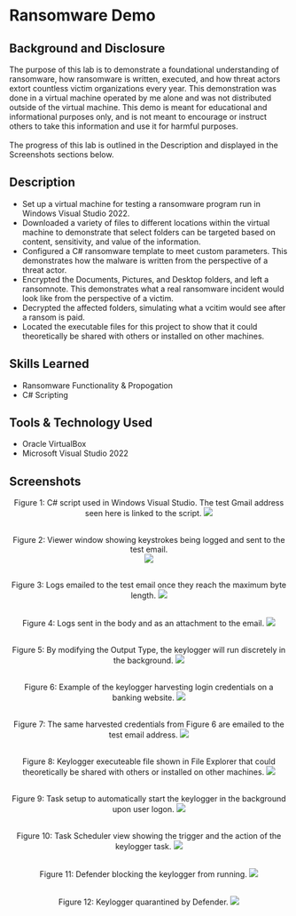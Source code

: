 # Ransomware Demo

## Background and Disclosure
The purpose of this lab is to demonstrate a foundational understanding of ransomware, how ransomware is written, executed, and how threat actors extort countless victim organizations every year. This demonstration was done in a virtual machine operated by me alone and was not distributed outside of the virtual machine. This demo is meant for educational and informational purposes only, and is not meant to encourage or instruct others to take this information and use it for harmful purposes.<br />
<br />
The progress of this lab is outlined in the Description and displayed in the Screenshots sections below.

## Description
- Set up a virtual machine for testing a ransomware program run in Windows Visual Studio 2022.
- Downloaded a variety of files to different locations within the virtual machine to demonstrate that select folders can be targeted based on content, sensitivity, and value of the information.
- Configured a C# ransomware template to meet custom parameters. This demonstrates how the malware is written from the perspective of a threat actor.
- Encrypted the Documents, Pictures, and Desktop folders, and left a ransomnote. This demonstrates what a real ransomware incident would look like from the perspective of a victim.
- Decrypted the affected folders, simulating what a vcitim would see after a ransom is paid.
- Located the executable files for this project to show that it could theoretically be shared with others or installed on other machines.

## Skills Learned
- Ransomware Functionality & Propogation
- C# Scripting

## Tools & Technology Used
- Oracle VirtualBox
- Microsoft Visual Studio 2022

## Screenshots

<p align="center">
Figure 1: C# script used in Windows Visual Studio. The test Gmail address seen here is linked to the script. 
<img src="https://github.com/bryanotoole/Project-Pictures/blob/main/Keylogger%20Demo%201.%20C%23%20Script.PNG"/> <br />
<br />
<p align="center">
Figure 2: Viewer window showing keystrokes being logged and sent to the test email. <br/>
<img src="https://github.com/bryanotoole/Project-Pictures/blob/main/Keylogger%20Demo%202.%20Log%20File%20Demo%20Screen.PNG"/> <br />
<br />
<p align="center">
Figure 3: Logs emailed to the test email once they reach the maximum byte length.
<img src="https://github.com/bryanotoole/Project-Pictures/blob/main/Keylogger%20Demo%203.%20Logs%20Sent%20To%20Test%20Email.PNG"/> <br />
<br />
<p align="center">
Figure 4: Logs sent in the body and as an attachment to the email.
<img src="https://github.com/bryanotoole/Project-Pictures/blob/main/Keylogger%20Demo%204.%20Logs%20Sent%20In%20Body%20of%20Email%20And%20As%20Attacment.PNG"/> <br />
<br />
<p align="center">
Figure 5: By modifying the Output Type, the keylogger will run discretely in the background.
<img src="https://github.com/bryanotoole/Project-Pictures/blob/main/Keylogger%20Demo%204.%20Configured%20OutPut%20Type.PNG"/> <br />
<br />
<p align="center">
Figure 6: Example of the keylogger harvesting login credentials on a banking website.
<img src="https://github.com/bryanotoole/Project-Pictures/blob/main/Keylogger%20Demo%206.%20Sample%20Login%20Banking%20Capture.PNG"/> <br />
<br />
<p align="center">
Figure 7: The same harvested credentials from Figure 6 are emailed to the test email address.
<img src="https://github.com/bryanotoole/Project-Pictures/blob/main/Keylogger%20Demo%207.%20Sample%20Credentials%20Sent%20To%20Test%20Email.PNG"/> <br />
<br />
<p align="center">
Figure 8: Keylogger executeable file shown in File Explorer that could theoretically be shared with others or installed on other machines.
<img src="https://github.com/bryanotoole/Project-Pictures/blob/main/Keylogger%20Demo%208.%20Shareable%20File%20With%20Custom%20Code.PNG"/> <br />
<br />
<p align="center">
Figure 9: Task setup to automatically start the keylogger in the background upon user logon.
<img src="https://github.com/bryanotoole/Project-Pictures/blob/main/Keylogger%20Demo%209.%20Task%20Scheduler%20Main%20Page.PNG"/> <br />
<br />
<p align="center">
Figure 10: Task Scheduler view showing the trigger and the action of the keylogger task.
<img src="https://github.com/bryanotoole/Project-Pictures/blob/main/Keylogger%20Demo%2010.%20Task%20Scheduler%20Trigger%20and%20Action.PNG"/> <br />
<br />
<p align="center">
Figure 11: Defender blocking the keylogger from running.
<img src="https://github.com/bryanotoole/Project-Pictures/blob/main/Keylogger%20Demo%2011.%20Defender%20Blocking%20Keylogger%20Execution.PNG"/> <br />
<br />
<p align="center">
Figure 12: Keylogger quarantined by Defender.
<img src="https://github.com/bryanotoole/Project-Pictures/blob/main/Keylogger%20Demo%2012.%20Defender%20Blocked%20Keylogger%20Executeable.PNG"/> <br />
<br />
